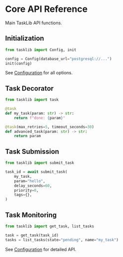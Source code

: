 # Core API Reference

Main TaskLib API functions.

## Initialization

```python
from tasklib import Config, init

config = Config(database_url="postgresql://...")
init(config)
```

See [Configuration](configuration.md) for all options.

## Task Decorator

```python
from tasklib import task

@task
def my_task(param: str) -> str:
    return f"done: {param}"

@task(max_retries=5, timeout_seconds=30)
def advanced_task(param: str) -> str:
    return param
```

## Task Submission

```python
from tasklib import submit_task

task_id = await submit_task(
    my_task,
    param="hello",
    delay_seconds=60,
    priority=0,
    tags={},
)
```

## Task Monitoring

```python
from tasklib import get_task, list_tasks

task = get_task(task_id)
tasks = list_tasks(state="pending", name="my_task")
```

See [Configuration](configuration.md) for detailed API.
